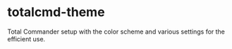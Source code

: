 # totalcmd-theme
Total Commander setup with the color scheme and various settings for the efficient use.
